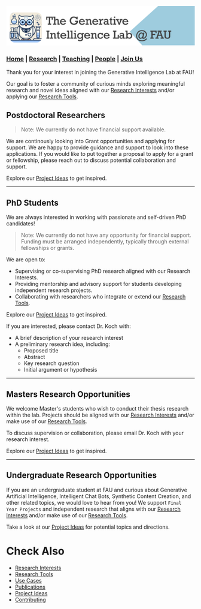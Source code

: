 ![GeniLab-banner](./images/genilab-banner.png)

### [Home](README.md) | [Research](RESEARCH.md) | [Teaching](TEACHING.md) | [People](PEOPLE.md) | [Join Us](JOINUS.md)


Thank you for your interest in joining the Generative Intelligence Lab at FAU!

Our goal is to foster a  community of curious minds exploring meaningful research and novel ideas aligned with our [Research Interests](README.md#research-interests) and/or applying our [Research Tools](README.md#research-tools).


## Postdoctoral Researchers

> Note: We currently do not have financial support available.

We are continously looking into Grant opportunities and applying for support. We are happy to provide guidance and support to look into these applications. If you would like to put together a proposal to apply for a grant or fellowship, please reach out to discuss potential collaboration and support.

Explore our [Project Ideas](CONTRIBUTING.MD#project-ideas) to get inspired.

---

## PhD Students

We are always interested in working with passionate and self-driven PhD candidates!

> Note: We currently do not have any opportunity for financial support. Funding must be arranged independently, typically through external fellowships or grants.

We are open to:

* Supervising or co-supervising PhD research aligned with our Research Interests.
* Providing mentorship and advisory support for students developing independent research projects.
* Collaborating with researchers who integrate or extend our [Research Tools](README.md#research-tools).

Explore our [Project Ideas](CONTRIBUTING.MD#project-ideas) to get inspired.

If you are interested, please contact Dr. Koch with:
* A brief description of your research interest
* A preliminary research idea, including:
  * Proposed title
  * Abstract
  * Key research question
  * Initial argument or hypothesis

---

## Masters Research Opportunities

We welcome Master's students who wish to conduct their thesis research within the lab. Projects should be aligned with our [Research Interests](README.md#research-interests) and/or make use of our [Research Tools](README.md#research-tools).

To discuss supervision or collaboration, please email Dr. Koch with your research interest.

Explore our [Project Ideas](CONTRIBUTING.MD#project-ideas) to get inspired.

---

## Undergraduate Research Opportunities

If you are an undergraduate student at FAU and curious about Generative Artificial Intelligence, Intelligent Chat Bots, Synthetic Content Creation, and other related topics, we would love to hear from you!  We support ``Final Year Projects`` and independent research that aligns with our [Research Interests](README.md#research-interests) and/or make use of our [Research Tools](README.md#research-tools).

Take a look at our [Project Ideas](CONTRIBUTING.MD#project-ideas) for potential topics and directions.


# Check Also
* [Research Interests](README.md#research-interests)
* [Research Tools](README.md#research-tools)
* [Use Cases](RESEARCH.md#use-cases)
* [Publications](RESEARCH.md#publications)
* [Project Ideas](CONTRIBUTING.MD#project-ideas)
* [Contributing](CONTRIBUTING.MD)


